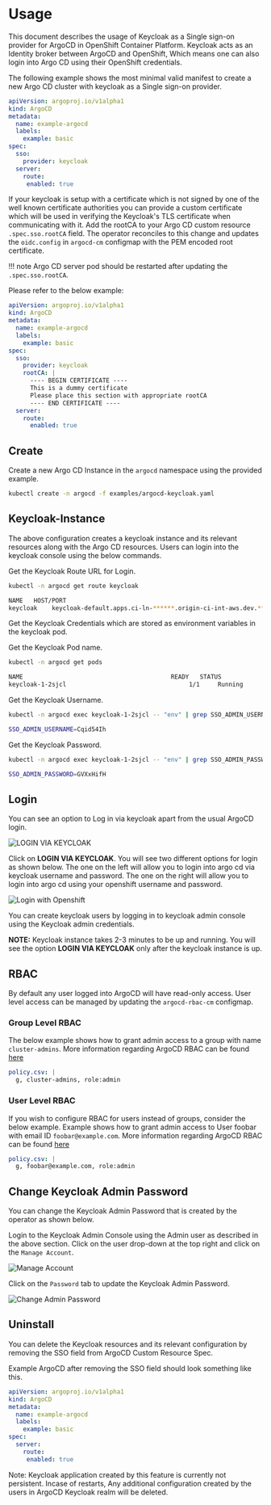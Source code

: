 # Usage

This document describes the usage of Keycloak as a Single sign-on provider for ArgoCD in OpenShift Container Platform. Keycloak acts as an Identity broker between ArgoCD and OpenShift, Which means one can also login into Argo CD using their OpenShift credentials.

The following example shows the most minimal valid manifest to create a new Argo CD cluster with keycloak as a Single sign-on provider.

```yaml
apiVersion: argoproj.io/v1alpha1
kind: ArgoCD
metadata:
  name: example-argocd
  labels:
    example: basic
spec:
  sso:
    provider: keycloak
  server:
    route:
     enabled: true
```

If your keycloak is setup with a certificate which is not signed by one of the well known certificate authorities you can provide a custom certificate which will be used in verifying the Keycloak's TLS certificate when communicating with it.
Add the rootCA to your Argo CD custom resource `.spec.sso.rootCA` field. The operator reconciles to this change and updates the `oidc.config` in `argocd-cm` configmap with the PEM encoded root certificate.

!!! note
    Argo CD server pod should be restarted after updating the `.spec.sso.rootCA`.

Please refer to the below example:

```yaml
apiVersion: argoproj.io/v1alpha1
kind: ArgoCD
metadata:
  name: example-argocd
  labels:
    example: basic
spec:
  sso:
    provider: keycloak
    rootCA: |
      ---- BEGIN CERTIFICATE ----
      This is a dummy certificate
      Please place this section with appropriate rootCA
      ---- END CERTIFICATE ----
  server:
    route:
      enabled: true
```

## Create

Create a new Argo CD Instance in the `argocd` namespace using the provided example.

```bash
kubectl create -n argocd -f examples/argocd-keycloak.yaml
```

## Keycloak-Instance

The above configuration creates a keycloak instance and its relevant resources along with the Argo CD resources. Users can login into the keycloak console using the below commands.

Get the Keycloak Route URL for Login.

```bash
kubectl -n argocd get route keycloak
```

```bash
NAME   HOST/PORT                                                                PATH   SERVICES   PORT    TERMINATION   WILDCARD
keycloak    keycloak-default.apps.ci-ln-******.origin-ci-int-aws.dev.**.com          keycloak        <all>   reencrypt     None
```

Get the Keycloak Credentials which are stored as environment variables in the keycloak pod.

Get the Keycloak Pod name.

```bash
kubectl -n argocd get pods
```

```bash
NAME                                         READY   STATUS             RESTARTS   AGE
keycloak-1-2sjcl                                  1/1     Running            0          45m
```

Get the Keycloak Username.

```bash
kubectl -n argocd exec keycloak-1-2sjcl -- "env" | grep SSO_ADMIN_USERNAME
```

```bash
SSO_ADMIN_USERNAME=Cqid54Ih
```

Get the Keycloak Password.

```bash
kubectl -n argocd exec keycloak-1-2sjcl -- "env" | grep SSO_ADMIN_PASSWORD
```

```bash
SSO_ADMIN_PASSWORD=GVXxHifH
```

## Login

You can see an option to Log in via keycloak apart from the usual ArgoCD login.

![LOGIN VIA KEYCLOAK](../../assets/keycloak/login_via_keycloak.png)

Click on **LOGIN VIA KEYCLOAK**. You will see two different options for login as shown below. The one on the left will allow you to login into argo cd via keycloak username and password. The one on the right will allow you to login into argo cd using your openshift username and password.

![Login with Openshift](../../assets/keycloak/login_with_openshift.png)

You can create keycloak users by logging in to keycloak admin console using the Keycloak admin credentials.

**NOTE:** Keycloak instance takes 2-3 minutes to be up and running. You will see the option **LOGIN VIA KEYCLOAK** only after the keycloak instance is up.

## RBAC

By default any user logged into ArgoCD will have read-only access. User level access can be managed by updating the `argocd-rbac-cm` configmap.

### Group Level RBAC

The below example shows how to grant admin access to a group with name `cluster-admins`. More information regarding ArgoCD RBAC can be found [here](https://argoproj.github.io/argo-cd/operator-manual/rbac/)

```yaml
policy.csv: |
  g, cluster-admins, role:admin
```

### User Level RBAC

If you wish to configure RBAC for users instead of groups, consider the below example.
Example shows how to grant admin access to User foobar with email ID `foobar@example.com`. More information regarding ArgoCD RBAC can be found [here](https://argoproj.github.io/argo-cd/operator-manual/rbac/)

```yaml
policy.csv: |
  g, foobar@example.com, role:admin
```

## Change Keycloak Admin Password

You can change the Keycloak Admin Password that is created by the operator as shown below.

Login to the Keycloak Admin Console using the Admin user as described in the above section. Click on the user drop-down at the top right and click on the `Manage Account`.

![Manage Account](../../assets/keycloak/Keycloak_Manageaccount.png)

Click on the `Password` tab to update the Keycloak Admin Password.

![Change Admin Password](../../assets/keycloak/Keycloak_ChangePassword.png)

## Uninstall

You can delete the Keycloak resources and its relevant configuration by removing the SSO field from ArgoCD Custom Resource Spec.

Example ArgoCD after removing the SSO field should look something like this.

```yaml
apiVersion: argoproj.io/v1alpha1
kind: ArgoCD
metadata:
  name: example-argocd
  labels:
    example: basic
spec:
  server:
    route:
     enabled: true
```

Note: Keycloak application created by this feature is currently not persistent. Incase of restarts, Any additional configuration created by the users in ArgoCD Keycloak realm will be deleted.
